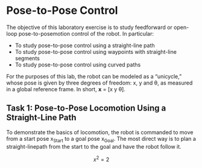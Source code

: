 # Pose-to-Pose Control

The objective of this laboratory exercise is to study feedforward or open-loop pose-to-posemotion control of the robot. In particular:

* To study pose-to-pose control using a straight-line path
* To study pose-to-pose control using waypoints with straight-line segments
* To study pose-to-pose control using curved paths

For the purposes of this lab, the robot can be modeled as a “unicycle,” whose pose is given by three degrees of freedom: x, y and θ, as measured in a global reference frame. In short, **x** = [x y θ].

## Task 1: Pose-to-Pose Locomotion Using a Straight-Line Path
To demonstrate the basics of locomotion, the robot is commanded to move from a start pose x<sub>Start</sub> to a goal pose x<sub>Goal</sub>. The most direct way is to plan a straight-linepath from the start to the goal and have the robot follow it.

$$x^2 = 2$$

